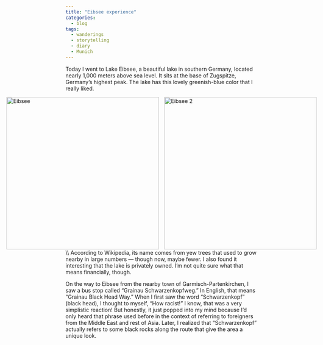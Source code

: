 ```yaml
---
title: "Eibsee experience"
categories:
  - blog
tags:
  - wanderings
  - storytelling
  - diary
  - Munich
---
```


Today I went to Lake Eibsee, a beautiful lake in southern Germany, located nearly 1,000 meters above sea level. It sits at the base of Zugspitze, Germany’s highest peak. The lake has this lovely greenish-blue color that I really liked.

<!--more-->

<div style="display: flex; justify-content: center; gap: 1em;">
  <img src="{{ '/images/2025-08-09/2025-08-09-eibsee.jpeg' | relative_url }}" alt="Eibsee" width="400">
  <img src="{{ '/images/2025-08-09/2025-08-09-eibsee-2.jpeg' | relative_url }}" alt="Eibsee 2" width="400">
</div>  
\\
According to Wikipedia, its name comes from yew trees that used to grow nearby in large numbers — though now, maybe fewer. I also found it interesting that the lake is privately owned. I’m not quite sure what that means financially, though.

On the way to Eibsee from the nearby town of Garmisch-Partenkirchen, I saw a bus stop called “Grainau Schwarzenkopfweg.” In English, that means “Grainau Black Head Way.” When I first saw the word “Schwarzenkopf” (black head), I thought to myself, “How racist!” I know, that was a very simplistic reaction! But honestly, it just popped into my mind because I’d only heard that phrase used before in the context of referring to foreigners from the Middle East and rest of Asia. Later, I realized that “Schwarzenkopf” actually refers to some black rocks along the route that give the area a unique look.